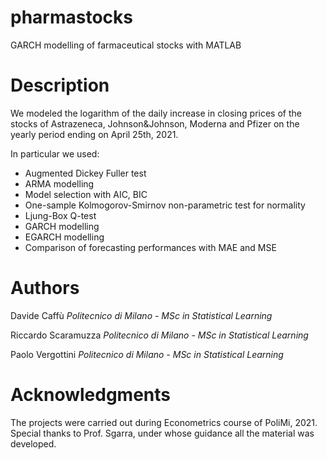 # pharmastocks
GARCH modelling of farmaceutical stocks with MATLAB

# Description
We modeled the logarithm of the daily increase in closing prices of the stocks of Astrazeneca, Johnson&Johnson, Moderna and Pfizer on the yearly period
ending on April 25th, 2021.

In particular we used:

* Augmented Dickey Fuller test
* ARMA modelling
* Model selection with AIC, BIC
* One-sample Kolmogorov-Smirnov non-parametric test for normality
* Ljung-Box Q-test
* GARCH modelling
* EGARCH modelling
* Comparison of forecasting performances with MAE and MSE

# Authors
Davide Caffù  *Politecnico di Milano - MSc in Statistical Learning*

Riccardo Scaramuzza   *Politecnico di Milano - MSc in Statistical Learning*

Paolo Vergottini      *Politecnico di Milano - MSc in Statistical Learning*

# Acknowledgments

The projects were carried out during Econometrics course of PoliMi, 2021.
Special thanks to Prof. Sgarra, under whose guidance all the material was developed.
